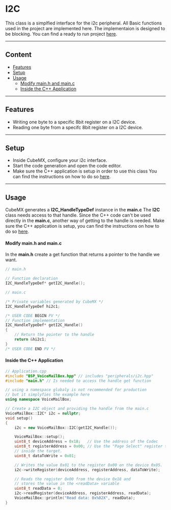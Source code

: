 # I2C
This class is a simplfied interface for the i2c peripheral.
All Basic functions used in the project are implemented here.
The implementaion is designed to be blocking.
You can find a ready to run project [here](../../Demos/F469/F469_MultiExample/README.md).

---
## Content
- [Features](#features)
- [Setup](#setup)
- [Usage](#usage)
    - [Modify main.h and main.c](#modify-mainh-and-mainc)
    - [Inside the C++ Application](#inside-the-c-application)

---
## Features
- Writing one byte to a specific 8bit register on a I2C device.
- Reading one byte from a specifc 8bit register on a I2C device.

---
## Setup    
- Inside CubeMX, configure your i2c interface.
- Start the code generation and open the code editor.
- Make sure the C++ application is setup in order to use this class
You can find the instructions on how to do so [here](CppFromC.md).

---
## Usage
CubeMX generates a **I2C_HandleTypeDef** instance in the **main.c**
The **I2C** class needs access to that handle. Since the C++ code can't be used directly in the **main.c**, another way of getting to the handle is needed.
Make sure the C++ application is setup, you can find the instructions on how to do so [here](CppFromC.md).

#### Modify main.h and main.c
In the **main.h** create a get function that returns a pointer to the handle we want.
``` C
// main.h

// Function declaration
I2C_HandleTypeDef* getI2C_Handle();
```

``` C
// main.c

/* Private variables generated by CubeMX */
I2C_HandleTypeDef hi2c1;

/* USER CODE BEGIN PV */
// Function implementation
I2C_HandleTypeDef* getI2C_Handle()
{
    // Return the pointer to the handle
    return &hi2c1;
}
/* USER CODE END PV */
```

#### Inside the C++ Application
``` C++ 
// Application.cpp
#include "BSP_VoiceMailBox.hpp" // includes "peripherals/i2c.hpp"
#include "main.h" // Is needed to access the handle get function

// using a namespace globaly is not recommended for production
// but it simplyfies the example here
using namespace VoiceMailBox; 

// Create a I2C object and providing the handle from the main.c
VoiceMailBox::I2C* i2c = nullptr;
void setup()
{
	i2c = new VoiceMailBox::I2C(getI2C_Handle());

	VoiceMailBox::setup();
	uint8_t deviceAddress = 0x18;   // Use the address of the Codec
	uint8_t registerAddress = 0x00; // Use the "Page Select" register to write to the first page
	// inside the target.
	uint8_t dataToWrite = 0x01;

	// Writes the value 0x01 to the register 0x00 on the device 0x05.
	i2c->writeRegister(deviceAddress, registerAddress, dataToWrite);

	// Reads the register 0x00 from the device 0x18 and
	// stores the value in the <readData> variable
	uint8_t readData = 0;
	i2c->readRegister(deviceAddress, registerAddress, readData);
	VoiceMailBox::println("Read data: 0x%02X", readData);
}
```